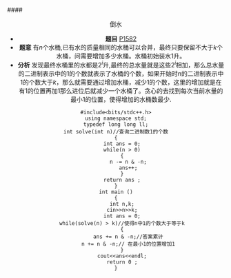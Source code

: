 ####<center>倒水<center>
* **题目**
  [P1582](https://www.luogu.org/problemnew/show/P1582)
* **题意**
  有$n$个水桶,已有水的质量相同的水桶可以合并，最终只要保留不大于$k$个水桶，问需要增加多少水桶。水桶初始装水1升。
* **分析**
  发现最终水桶里的水都是$2^i$升,最终的总水量就是这些$2^i$相加，那么总水量的二进制表示中的$1$的个数就表示了水桶的个数，如果开始时$n$的二进制表示中$1$的个数大于$k$，那么就需要通过增加水桶，减少$1$的个数，这里的增加就是在有$1$的位置再加$1$那么进位后就减少一个水桶了。贪心的去找到每次当前水量的最小$1$的位置，使得增加的水桶数最少.
```C++{.line-numbers}
#include<bits/stdc++.h>
using namespace std;
typedef long long ll;
int solve(int n)//查询二进制数1的个数
{
	int ans = 0;
    while(n > 0)
    {
    	n -= n & -n;
    	ans++;
    }
    return ans ;
}
int main ()
{
    int n,k;
    cin>>n>>k;
    int ans = 0;
    while(solve(n) > k)//使得n中1的个数大于等于k
    {
    	ans += n & -n;//答案累计
    	n += n & -n;// 在最小1的位置增加1
    }
    cout<<ans<<endl;
	return 0 ;
}
```
